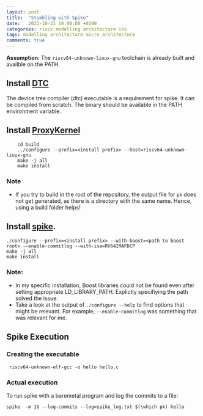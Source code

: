 ```yaml
---
layout: post
title:  "Stumbling with Spike"
date:   2022-10-31 10:00:00 +0200
categories: riscv modelling architecture iss
tags: modelling architecture micro architecture
comments: true
---
```


**Assumption**: The `riscv64-unknown-linux-gnu` toolchain is already built and availble on the PATH. 

## Install [DTC](https://git.launchpad.net/ubuntu/+source/device-tree-compiler/?h=applied/debian/sid)
The device tree compiler (dtc) executable is a requirement for spike. It can be compiled from scratch.
The binary should be available in the PATH environment variable. 

## Install [ProxyKernel](https://github.com/riscv-software-src/riscv-pk)
``` mkdir build
    cd build 
    ../configure --prefix=<install prefix> --host=riscv64-unknown-linux-gnu
    make -j all
    make install
```
### Note
- If you try to build in the root of the repository, the output file for `pk` does not get generated, as there is a directory with the same name. Hence, using a build folder helps!

## Install [spike](https://github.com/riscv-software-src/riscv-isa-sim). 

``` 
./configure --prefix=<install prefix> --with-boost=<path to boost root> --enable-commitlog --with-isa=RV64IMAFDCP 
make -j all
make install
``` 

### Note: 
- In my specific installation, Boost libraries could not be found
    even after setting appropriate LD_LIBRARY_PATH. Explictly specifiying the path solved the issue.
- Take a look at the output of `./configure --help` to find options that might be relevant. For example, `--enable-commitlog` was something that was relevant for me. 

## Spike Execution 

### Creating the executable

``` riscv64-unknown-elf-gcc -o hello hello.c```

### Actual execution
To run spike with a baremetal program and log the commits to a file:

```
spike  -m 1G --log-commits --log=spike_log.txt $(\which pk) hello 

```